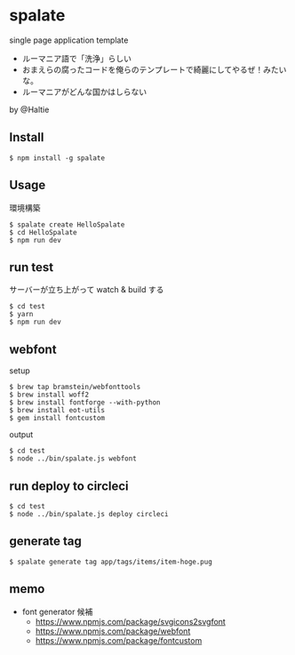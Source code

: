 # spalate

single page application template

- ルーマニア語で「洗浄」らしい
- おまえらの腐ったコードを俺らのテンプレートで綺麗にしてやるぜ！みたいな。
- ルーマニアがどんな国かはしらない

by @Haltie


## Install

```
$ npm install -g spalate
```

## Usage

環境構築

```
$ spalate create HelloSpalate
$ cd HelloSpalate
$ npm run dev
```


## run test

サーバーが立ち上がって watch & build する

```
$ cd test
$ yarn
$ npm run dev
```

## webfont

setup

```
$ brew tap bramstein/webfonttools
$ brew install woff2
$ brew install fontforge --with-python
$ brew install eot-utils
$ gem install fontcustom
```

output

```
$ cd test
$ node ../bin/spalate.js webfont
```


## run deploy to circleci

```
$ cd test
$ node ../bin/spalate.js deploy circleci
```

## generate tag

```
$ spalate generate tag app/tags/items/item-hoge.pug
```


## memo

- font generator 候補
  - https://www.npmjs.com/package/svgicons2svgfont
  - https://www.npmjs.com/package/webfont
  - https://www.npmjs.com/package/fontcustom
